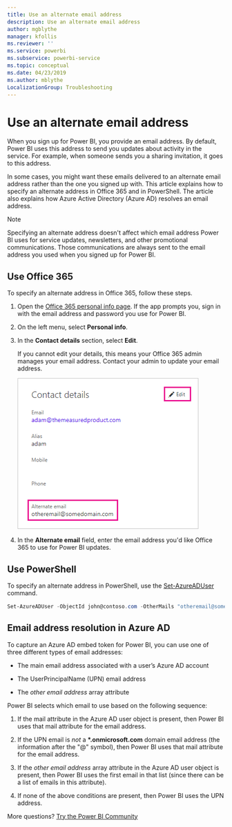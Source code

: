 ```yaml
---
title: Use an alternate email address
description: Use an alternate email address
author: mgblythe
manager: kfollis
ms.reviewer: ''
ms.service: powerbi
ms.subservice: powerbi-service
ms.topic: conceptual
ms.date: 04/23/2019
ms.author: mblythe
LocalizationGroup: Troubleshooting
---
```


# Use an alternate email address

When you sign up for Power BI, you provide an email address. By default, Power BI uses this address to send you updates about activity in the service. For example, when someone sends you a sharing invitation, it goes to this address.

In some cases, you might want these emails delivered to an alternate email address rather than the one you signed up with. This article explains how to specify an alternate address in Office 365 and in PowerShell. The article also explains how Azure Active Directory (Azure AD) resolves an email address.

> [!NOTE]
> Specifying an alternate address doesn't affect which email address Power BI uses for service updates, newsletters, and other promotional communications. Those communications are always sent to the email address you used when you signed up for Power BI.

## Use Office 365

To specify an alternate address in Office 365, follow these steps.

1. Open the [Office 365 personal info page](https://portal.office.com/account/#personalinfo). If the app prompts you, sign in with the email address and password you use for Power BI.

1. On the left menu, select **Personal info**.

1. In the **Contact details** section, select **Edit**.

    If you cannot edit your details, this means your Office 365 admin manages your email address. Contact your admin to update your email address.

    ![Contact details](media/service-admin-alternate-email-address-for-power-bi/contact-details.png)

1. In the **Alternate email** field, enter the email address you'd like Office 365 to use for Power BI updates.

## Use PowerShell

To specify an alternate address in PowerShell, use the [Set-AzureADUser](/powershell/module/azuread/set-azureaduser/) command.

```powershell
Set-AzureADUser -ObjectId john@contoso.com -OtherMails "otheremail@somedomain.com"
```

## Email address resolution in Azure AD

To capture an Azure AD embed token for Power BI, you can use one of three different types of email addresses:

* The main email address associated with a user’s Azure AD account

* The UserPrincipalName (UPN) email address

* The *other email address* array attribute

Power BI selects which email to use based on the following sequence:

1. If the mail attribute in the Azure AD user object is present, then Power BI uses that mail attribute for the email address.

1. If the UPN email is *not* a **\*.onmicrosoft.com** domain email address (the information after the "\@" symbol), then Power BI uses that mail attribute for the email address.

1. If the *other email address* array attribute in the Azure AD user object is present, then Power BI uses the first email in that list (since there can be a list of emails in this attribute).

1. If none of the above conditions are present, then Power BI uses the UPN address.

More questions? [Try the Power BI Community](https://community.powerbi.com/)